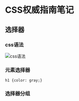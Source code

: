 # CSS权威指南笔记
## 选择器
### css语法
![css语法](./image/css语法.png)

### 元素选择器
```
h1 {color: gray;}
```
### 选择器分组
